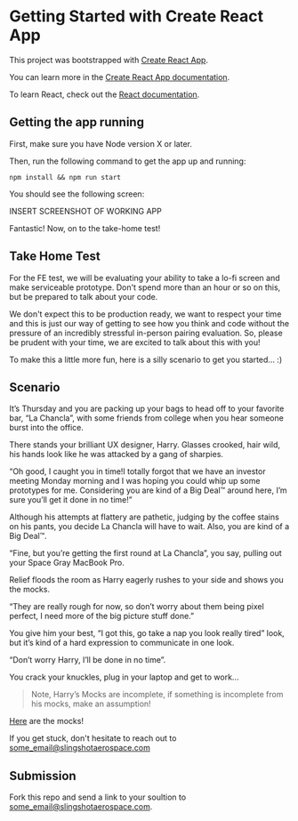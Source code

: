# Getting Started with Create React App

This project was bootstrapped with [Create React App](https://github.com/facebook/create-react-app).

You can learn more in the [Create React App documentation](https://facebook.github.io/create-react-app/docs/getting-started).

To learn React, check out the [React documentation](https://reactjs.org/).

## Getting the app running

First, make sure you have Node version X or later.

Then, run the following command to get the app up and running:

`npm install && npm run start`

You should see the following screen:

INSERT SCREENSHOT OF WORKING APP

Fantastic! Now, on to the take-home test!

## Take Home Test

For the FE test, we will be evaluating your ability to take a lo-fi screen and
make serviceable prototype. Don't spend more than an hour or so on this, but be
prepared to talk about your code.

We don't expect this to be production ready, we want to respect your time and this
is just our way of getting to see how you think and code without the pressure of
an incredibly stressful in-person pairing evaluation. So, please be prudent with
your time, we are excited to talk about this with you!

To make this a little more fun, here is a silly scenario to get you started... :)

## Scenario

It’s Thursday and you are packing up your bags to head off to your favorite bar, “La Chancla”, with some friends from college when you hear someone burst into the office.

There stands your brilliant UX designer, Harry. Glasses crooked, hair wild, his hands look like he was attacked by a gang of sharpies.

“Oh good, I caught you in time!I totally forgot that we have an investor meeting Monday morning and I was hoping you could whip up some prototypes for me. Considering you are kind of a Big Deal™ around here, I’m sure you’ll get it done in no time!”

Although his attempts at flattery are pathetic, judging by the coffee stains on his pants, you decide La Chancla will have to wait. Also, you are kind of a Big Deal™.

“Fine, but you’re getting the first round at La Chancla”, you say, pulling out your Space Gray MacBook Pro.

Relief floods the room as Harry eagerly rushes to your side and shows you the mocks.

“They are really rough for now, so don’t worry about them being pixel perfect, I need more of the big picture stuff done.”

You give him your best, “I got this, go take a nap you look really tired” look, but it’s kind of a hard expression to communicate in one look.

“Don’t worry Harry, I’ll be done in no time”.

You crack your knuckles, plug in your laptop and get to work...

> Note, Harry’s Mocks are incomplete, if something is incomplete from his mocks, make an assumption!

[Here](./ui_mocks.png) are the mocks!

If you get stuck, don't hesitate to reach out to
some_email@slingshotaerospace.com

## Submission

Fork this repo and send a link to your soultion to some_email@slingshotaerospace.com.

